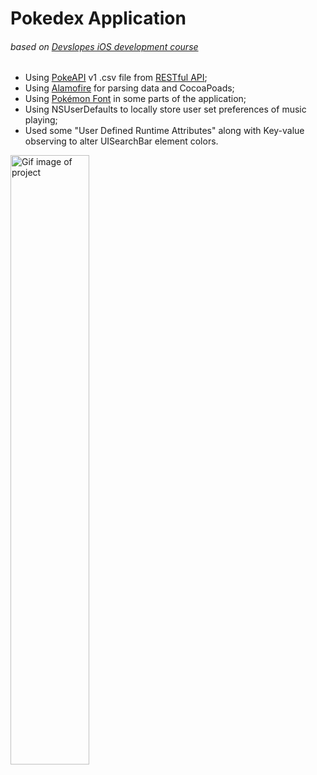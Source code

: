 # Pokedex Application
###### based on [Devslopes iOS development course](https://www.udemy.com/devslopes-ios10/learn/v4/content)

* Using [PokeAPI](https://github.com/PokeAPI/pokeapi) v1 .csv file from [RESTful API](https://pokeapi.co/docsv1/);
* Using [Alamofire](https://github.com/Alamofire/Alamofire) for parsing data and CocoaPoads;
* Using [Pokémon Font](https://www.dafont.com/pokemon.font) in some parts of the application;
* Using NSUserDefaults to locally store user set preferences of music playing;
* Used some "User Defined Runtime Attributes" along with Key-value observing to alter UISearchBar element colors.

<img alt="Gif image of project" src="https://github.com/esesmuedgars/pokedex-application/blob/gif/pokedex-application-gif.gif" width="50%" />
